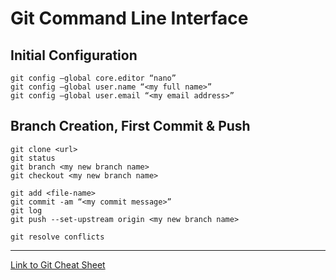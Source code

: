 # Git Command Line Interface

## Initial Configuration
```
git config –global core.editor “nano”
git config –global user.name “<my full name>”
git config –global user.email “<my email address>”
```

## Branch Creation, First Commit & Push
```
git clone <url>
git status
git branch <my new branch name>
git checkout <my new branch name>

git add <file-name>
git commit -am “<my commit message>”
git log
git push --set-upstream origin <my new branch name>
```

```
git resolve conflicts
```

---

[Link to Git Cheat Sheet](https://education.github.com/git-cheat-sheet-education.pdf)
